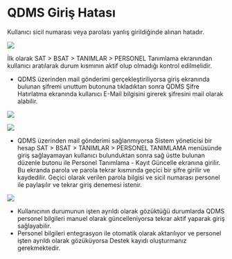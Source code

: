 # QDMS Giriş Hatası

Kullanıcı sicil numarası veya parolası yanlış girildiğinde alınan hatadır. 




![](https://docsbimser.blob.core.windows.net/imagecontainer/GirişHatası.png-efd27a72-e839-4a63-9d33-96c413ca73ea.png)

İlk olarak SAT > BSAT > TANIMLAR > PERSONEL Tanımlama ekranından kullanıcı aratılarak durum kısmının aktif olup olmadığı kontrol edilmelidir. 
- QDMS üzerinden mail gönderimi gerçekleştiriliyorsa giriş ekranında bulunan şifremi unuttum butonuna tıkladıktan sonra QDMS Şifre Hatırlatma ekranında kullanıcı E-Mail bilgisini girerek şifresini mail olarak alabilir.

![](https://docsbimser.blob.core.windows.net/imagecontainer/Şifremi%20Unuttum.png-3bbafbf5-b161-407e-a20c-1372aeed093d.png)

![](https://docsbimser.blob.core.windows.net/imagecontainer/Şifremi%20unuttum%20ekranı.png-b9ad01c3-11d0-4e53-a242-0ed7090f9226.png)

- QDMS üzerinden mail gönderimi sağlanmıyorsa Sistem yöneticisi bir hesap SAT > BSAT > TANIMLAR > PERSONEL TANIMLAMA menüsünde giriş sağlayamayan kullanıcı bulunduktan sonra sağ üstte bulunan düzenle butonu ile Personel Tanımlama - Kayıt Güncelle ekranına girilir. Bu ekranda parola ve parola tekrar kısmında geçici bir şifre girilir ve kaydedilir. Geçici olarak verilen parola bilgisi ve sicil numarası personel ile paylaşılır ve tekrar giriş denemesi istenir. 

![](https://docsbimser.blob.core.windows.net/imagecontainer/örnek1.png-3c17ee9d-a23e-40d4-9684-5a642d919187.png)

- Kullanıcının durumunun işten ayrıldı olarak gözüktüğü durumlarda QDMS personel bilgileri manuel olarak güncelleniyorsa tekrar aktif yaparak giriş sağlayabilir.
- Personel bilgileri entegrasyon ile otomatik olarak aktarılıyor ve personel işten ayrıldı olarak gözüküyorsa Destek kayıdı oluşturmanız gerekmektedir.

